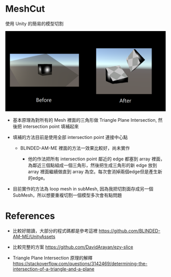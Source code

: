 # MeshCut

使用 Unity 的簡易的模型切割

![](https://raw.githubusercontent.com/yanagiragi/MeshCut/master/_img/demo.png)

* 基本原理為對所有的 Mesh 裡面的三角形做 Triangle Plane Intersection, 然後把 intersection point 填補起來

* 填補的方法目前是使用全部 intersection point 連接中心點

  * BLINDED-AM-ME 裡面的方法一效果比較好，尚未實作
  
    * 他的作法把所有 intersection point 鄰近的 edge 都塞到 array 裡面，為鄰近三個點組成一個三角形，然後把生成三角形的新 edge 放到 array 裡面繼續做直到 array 為空。每次會消掉兩個edge但是產生新的edge。

* 目前實作的方法為 loop mesh in subMesh, 因為我把切割面存成另一個 SubMesh，所以想要重複切割一個模型多次會有點問題

# References

* 比較好閱讀，大部分的程式碼都是參考這裡
https://github.com/BLINDED-AM-ME/UnityAssets

* 比較完整的方案
https://github.com/DavidArayan/ezy-slice

* Triangle Plane Intersection 原理的解釋
https://stackoverflow.com/questions/3142469/determining-the-intersection-of-a-triangle-and-a-plane
